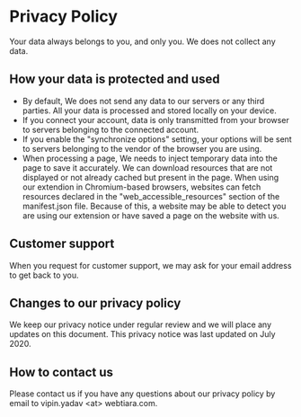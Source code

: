 # Privacy Policy

Your data always belongs to you, and only you. We does not collect any data.

## How your data is protected and used

- By default, We does not send any data to our servers or any third parties. All your data is processed and stored locally on your device.
- If you connect your account, data is only transmitted from your browser to servers belonging to the connected account.
- If you enable the "synchronize options" setting, your options will be sent to servers belonging to the vendor of the browser you are using.
- When processing a page, We needs to inject temporary data into the page to save it accurately. We can download resources that are not displayed or not already cached but present in the page. When using our extendion in Chromium-based browsers, websites can fetch resources declared in the "web_accessible_resources" section of the manifest.json file. Because of this, a website may be able to detect you are using our extension or have saved a page on the website with us.

## Customer support

When you request for customer support, we may ask for your email address to get back to you.

## Changes to our privacy policy

We keep our privacy notice under regular review and we will place any updates on this document. This privacy notice was last updated on July 2020.

## How to contact us

Please contact us if you have any questions about our privacy policy by email to vipin.yadav &lt;at&gt; webtiara.com.